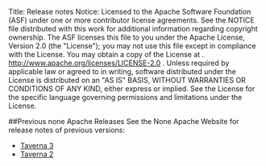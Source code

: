 Title:     Release notes
Notice:    Licensed to the Apache Software Foundation (ASF) under one
           or more contributor license agreements.  See the NOTICE file
           distributed with this work for additional information
           regarding copyright ownership.  The ASF licenses this file
           to you under the Apache License, Version 2.0 (the
           "License"); you may not use this file except in compliance
           with the License.  You may obtain a copy of the License at
           .
             http://www.apache.org/licenses/LICENSE-2.0
           .
           Unless required by applicable law or agreed to in writing,
           software distributed under the License is distributed on an
           "AS IS" BASIS, WITHOUT WARRANTIES OR CONDITIONS OF ANY
           KIND, either express or implied.  See the License for the
           specific language governing permissions and limitations
           under the License.

##Previous none Apache Releases
See the None Apache Website for release notes of previous versions:

- [Taverna 3](http://www.taverna.org.uk/developers/work-in-progress/taverna-3/)
- [Taverna 2](http://www.taverna.org.uk/download/workbench/release-notes/)

